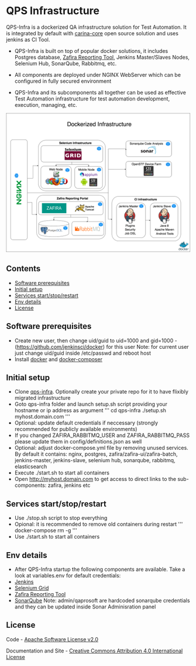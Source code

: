 QPS Infrastructure
==================

QPS-Infra is a dockerized QA infrastructure solution for Test Automation. It is integrated by default with [carina-core](http://www.carina-core.io) open source solution and uses jenkins as CI Tool.

* QPS-Infra is built on top of popular docker solutions, it includes Postgres database, [Zafira Reporting Tool](http://qaprosoft.github.io/zafira), Jenkins Master/Slaves Nodes, Selenium Hub, SonarQube, Rabbitmq, etc.

* All components are deployed under NGINX WebServer which can be configured in fully secured environment

* QPS-Infra and its subcomponents all together can be used as effective Test Automation infrastructure for test automation development, execution, managing, etc.

![Alt text](./qps-infra.png?raw=true "QPS-Infra")

## Contents
* [Software prerequisites](#software-prerequisites)
* [Initial setup](#initial-setup)
* [Services start/stop/restart](#services-startstoprestart)
* [Env details](#env-details)
* [License](#license)


## Software prerequisites
* Create new user, then change uid/guid to uid=1000 and gid=1000 - (https://github.com/jenkinsci/docker) for this user
  Note: for current user just change uid/guid inside /etc/passwd and reboot host
* Install [docker](http://www.techrepublic.com/article/how-to-install-docker-on-ubuntu-16-04/) and [docker-composer](https://docs.docker.com/compose/install/#install-compose)


## Initial setup
* Clone [qps-infra](https://github.com/qaprosoft/qps-infra). Optionally create your private repo for it to have flixibly migrated infrastructure
* Goto qps-infra folder and launch setup.sh script providing your hostname or ip address as argument
'''
cd qps-infra
./setup.sh myhost.domain.com
'''
* Optional: update default credentials if neccessary (strongly recommended for publicly available environments)
* If you changed ZAFIRA_RABBITMQ_USER and ZAFIRA_RABBITMQ_PASS please update them in config/definitions.json as well
* Optional: adjust docker-compose.yml file by removing unused services. By default it contains:
  nginx, postgres, zafira/zafira-ui/zafira-batch, jenkins-master, jenkins-slave, selenium hub, sonarqube, rabbitmq, elasticsearch
* Execute ./start.sh to start all containers
* Open http://myhost.domain.com to get access to direct links to the sub-components: zafira, jenkins etc


## Services start/stop/restart
* Use ./stop.sh script to stop everything
* Opional: it is recommended to remove old containers during restart
'''
docker-compose rm -g
'''
* Use ./start.sh to start all containers


## Env details
* After QPS-Infra startup the following components are available. Take a look at variables.env for default credentials:
* [Jenkins](http://demo.qaprosoft.com/jenkins)
* [Selenium Grid](http://demo.qaprosoft.com/grid/console)
* [Zafira Reporting Tool](http://demo.qaprosoft.com/zafira)
* [SonarQube](http://demo.qaprosoft.com/sonarqube)
  Note: admin/qaprosoft are hardcoded sonarqube credentials and they can be updated inside Sonar Adminisration panel

## License
Code - [Apache Software License v2.0](http://www.apache.org/licenses/LICENSE-2.0)

Documentation and Site - [Creative Commons Attribution 4.0 International License](http://creativecommons.org/licenses/by/4.0/deed.en_US)
